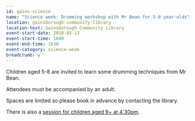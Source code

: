 ```yaml
---
id: gains-science
name: "Science week: Drumming workshop with Mr Bean for 5-8 year-olds"
location: gainsborough-community-library
location-text: Gainsborough Community Library
event-start-date: 2018-03-13
event-start-time: 1600
event-end-time: 1630
event-category: science-week
breadcrumb: y
---
```


Children aged 5-8 are invited to learn some drumming techniques from Mr Bean.

Attendees must be accompanied by an adult.

Spaces are limited so please book in advance by contacting the library.

There is also a [session for children aged 9+ at 4:30pm](/events/gainsborough-2018-03-13-drumming-workshop-430pm/).

